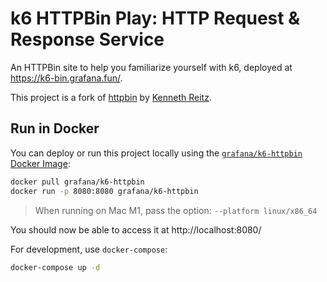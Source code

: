 # k6 HTTPBin Play: HTTP Request & Response Service

An HTTPBin site to help you familiarize yourself with k6, deployed at https://k6-bin.grafana.fun/.

This project is a fork of [httpbin](https://github.com/kennethreitz/httpbin) by [Kenneth Reitz](http://kennethreitz.org/bitcoin).


## Run in Docker

You can deploy or run this project locally using the [`grafana/k6-httpbin` Docker Image](https://hub.docker.com/r/grafana/k6-httpbin):

```sh
docker pull grafana/k6-httpbin
docker run -p 8080:8080 grafana/k6-httpbin
```

> When running on Mac M1, pass the option: `--platform linux/x86_64`  

You should now be able to access it at http://localhost:8080/

For development, use `docker-compose`:

```sh
docker-compose up -d
```
